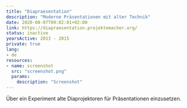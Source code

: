 ```yaml
---
title: "Diapraesentation"
description: "Moderne Präsentationen mit alter Technik"
date: 2020-08-07T09:02:01+02:00
link: https://diapraesentation.projektemacher.org/
status: inactive
yearsActive: 2013 - 2015
private: true
lang:
- de
resources:
- name: screenshot
  src: "screenshot.png"
  params:
    description: "Screenshot"
---
```

Über ein Experiment alte Diaprojektoren für Präsentationen einzusetzen.
